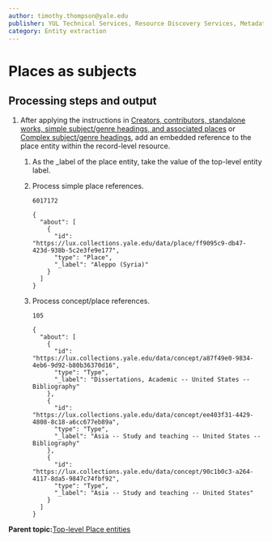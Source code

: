```yaml
---
author: timothy.thompson@yale.edu
publisher: YUL Technical Services, Resource Discovery Services, Metadata Services Unit
category: Entity extraction
---
```


# Places as subjects

## Processing steps and output

1.  After applying the instructions in [Creators, contributors, standalone works, simple subject/genre headings, and associated places](../tasks/concepts/simple_subject_headings.md) or [Complex subject/genre headings](../tasks/concepts/complex_subject_headings.md), add an embedded reference to the place entity within the record-level resource.

    1.  As the \_label of the place entity, take the value of the top-level entity label.

    2.  Process simple place references.

        `6017172`

        ```
        {
          "about": [
            {
              "id": "https://lux.collections.yale.edu/data/place/ff9095c9-db47-423d-938b-5c2e3fe9e177",
              "type": "Place",
              "_label": "Aleppo (Syria)"
            }
          ]
        }
        ```

    3.  Process concept/place references.

        `105`

        ```
        {
          "about": [
            {
              "id": "https://lux.collections.yale.edu/data/concept/a87f49e0-9834-4eb6-9d92-b80b36370d16",
              "type": "Type",
              "_label": "Dissertations, Academic -- United States -- Bibliography"
            },
            {
              "id": "https://lux.collections.yale.edu/data/concept/ee403f31-4429-4808-8c18-a6cc677eb89a",
              "type": "Type",
              "_label": "Asia -- Study and teaching -- United States -- Bibliography"
            },
            {
              "id": "https://lux.collections.yale.edu/data/concept/90c1b0c3-a264-4117-8da5-9847c74fbf92",
              "type": "Type",
              "_label": "Asia -- Study and teaching -- United States"
            }
          ]
        }
        ```


**Parent topic:**[Top-level Place entities](../concepts/top_level_place_entities.md)

